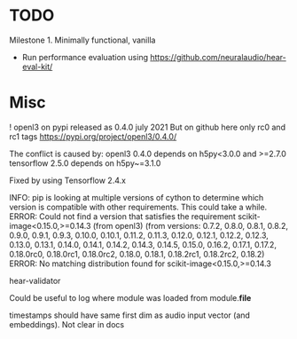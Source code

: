 
# TODO

Milestone 1. Minimally functional, vanilla

- Run performance evaluation using
https://github.com/neuralaudio/hear-eval-kit/


# Misc
! openl3 on pypi released as 0.4.0 july 2021
But on github here only rc0 and rc1 tags
https://pypi.org/project/openl3/0.4.0/



The conflict is caused by:
    openl3 0.4.0 depends on h5py<3.0.0 and >=2.7.0
    tensorflow 2.5.0 depends on h5py~=3.1.0

Fixed by using Tensorflow 2.4.x


INFO: pip is looking at multiple versions of cython to determine which version is compatible with other requirements. This could take a while.
ERROR: Could not find a version that satisfies the requirement scikit-image<0.15.0,>=0.14.3 (from openl3) (from versions: 0.7.2, 0.8.0, 0.8.1, 0.8.2, 0.9.0, 0.9.1, 0.9.3, 0.10.0, 0.10.1, 0.11.2, 0.11.3, 0.12.0, 0.12.1, 0.12.2, 0.12.3, 0.13.0, 0.13.1, 0.14.0, 0.14.1, 0.14.2, 0.14.3, 0.14.5, 0.15.0, 0.16.2, 0.17.1, 0.17.2, 0.18.0rc0, 0.18.0rc1, 0.18.0rc2, 0.18.0, 0.18.1, 0.18.2rc1, 0.18.2rc2, 0.18.2)
ERROR: No matching distribution found for scikit-image<0.15.0,>=0.14.3


hear-validator

Could be useful to log where module was loaded from
module.__file__

timestamps should have same first dim as audio input vector (and embeddings).
Not clear in docs

